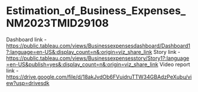 # Estimation_of_Business_Expenses_NM2023TMID29108
Dashboard link - https://public.tableau.com/views/Businessexpensesdashboard/Dashboard1?:language=en-US&:display_count=n&:origin=viz_share_link
Story link - https://public.tableau.com/views/Businessexpensesstory/Story1?:language=en-US&publish=yes&:display_count=n&:origin=viz_share_link
Video report link - https://drive.google.com/file/d/18akJvdOb6FVuidruTTW34GBAdzPeXubu/view?usp=drivesdk
